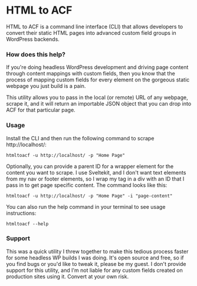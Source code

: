 # HTML to ACF

HTML to ACF is a command line interface (CLI) that allows developers to convert their static HTML pages into advanced custom field groups in WordPress backends.

### How does this help?

If you're doing headless WordPress development and driving page content through content mappings with custom fields, then you know that the process of mapping custom fields for every element on the gorgeous static webpage you just build is a pain.

This utility allows you to pass in the local (or remote) URL of any webpage, scrape it, and it will return an importable JSON object that you can drop into ACF for that particular page.

### Usage

Install the CLI and then run the following command to scrape http://localhost/:

`htmltoacf -u http://localhost/ -p "Home Page"`

Optionally, you can provide a parent ID for a wrapper element for the content you want to scrape. I use Sveltekit, and I don't want text elements from my nav or footer elements, so I wrap my <slot></slot> tag in a div with an ID that I pass in to get page specific content. The command looks like this:

`htmltoacf -u http://localhost/ -p "Home Page" -i "page-content"`

You can also run the help command in your terminal to see usage instructions:

`htmltoacf --help`

### Support

This was a quick utility I threw together to make this tedious process faster for some headless WP builds I was doing. It's open source and free, so if you find bugs or you'd like to tweak it, please be my guest. I don't provide support for this utility, and I'm not liable for any custom fields created on production sites using it. Convert at your own risk.